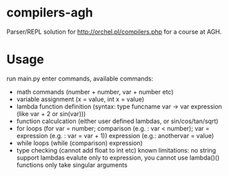 # compilers-agh
Parser/REPL solution for http://orchel.pl/compilers.php for a course at AGH.

# Usage
run main.py
enter commands, available commands:
* math commands (number + number, var + number etc)
* variable assignment (x = value, int x = value)
* lambda function definition (syntax: type funcname var -> var expression (like var + 2 or sin(var)))
* function calculcation (either user defined lambdas, or sin/cos/tan/sqrt)
* for loops (for var = number; comparison (e.g. : var < number); var = expression (e.g. : var = var + 1)) expression (e.g.: anothervar = value)
* while loops (while (comparison) expression)
* type checking (cannot add float to int etc)
known limitations:
  no string support
  lambdas evalute only to expression, you cannot use lambda()()
  functions only take singular arguments

